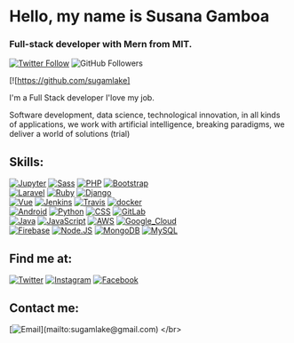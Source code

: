 #  Hello, my name is Susana Gamboa
###  Full-stack developer with Mern from MIT.

[![Twitter Follow](https://img.shields.io/twitter/follow/sussy183?style=social)](https://twitter.com/sussy183)
![GitHub Followers](https://img.shields.io/github/followers/sugamlake?style=social)

[![https://github.com/sugamlake]
</br>

I'm a Full Stack developer I'love my job.

Software development, data science, technological innovation, in all kinds of applications, we work with artificial intelligence, breaking paradigms, we deliver a world of solutions (trial)


## Skills:
[![Jupyter](https://img.shields.io/badge/Jupyter-F37626.svg?&style=for-the-badge&logo=Jupyter&logoColor=white)]()
[![Sass](https://img.shields.io/badge/Sass-CC6699?style=for-the-badge&logo=sass&logoColor=white)]()
[![PHP](https://img.shields.io/badge/PHP-777BB4?style=for-the-badge&logo=php&logoColor=white)]()
[![Bootstrap](https://img.shields.io/badge/Bootstrap-563D7C?style=for-the-badge&logo=bootstrap&logoColor=white)]()
</br>
[![Laravel](https://img.shields.io/badge/Laravel-FF2D20?style=for-the-badge&logo=laravel&logoColor=white)]()
[![Ruby](https://img.shields.io/badge/Ruby_on_Rails-CC0000?style=for-the-badge&logo=ruby-on-rails&logoColor=white)]()
[![Django](https://img.shields.io/badge/DJANGO-REST-ff1709?style=for-the-badge&logo=django&logoColor=white&color=ff1709&labelColor=gray)]()
</br>
[![Vue](https://img.shields.io/badge/Vue.js-35495E?style=for-the-badge&logo=vuedotjs&logoColor=4FC08D)]()
[![Jenkins](https://img.shields.io/badge/Jenkins-D24939?style=for-the-badge&logo=Jenkins&logoColor=white)]()
[![Travis](https://img.shields.io/badge/travis_CI-3EAAAF?style=for-the-badge&logo=travisci&logoColor=white)]()
[![docker](https://img.shields.io/badge/Docker-2CA5E0?style=for-the-badge&logo=docker&logoColor=white)]()
</br>
[![Android](https://img.shields.io/badge/Android-3DDC84?style=for-the-badge&logo=android&logoColor=white&labelColor=101010)]()
[![Python](https://img.shields.io/badge/Python-FFD43B?style=for-the-badge&logo=python&logoColor=darkgreen)]()
[![CSS](https://img.shields.io/badge/CSS3-1572B6?style=for-the-badge&logo=css3&logoColor=white)]()
[![GitLab](https://img.shields.io/badge/GitLab-330F63?style=for-the-badge&logo=gitlab&logoColor=white)]()
</br>
[![Java](https://img.shields.io/badge/Java-007396?style=for-the-badge&logo=java&logoColor=white&labelColor=101010)]()
[![JavaScript](https://img.shields.io/badge/JavaScript-F7DF1E?style=for-the-badge&logo=javascript&logoColor=white&labelColor=101010)]()
[![AWS](https://img.shields.io/badge/AWS-232F3E?style=for-the-badge&logo=amazon-aws&logoColor=white&labelColor=101010)]()
[![Google_Cloud](https://img.shields.io/badge/Google_Cloud-4285F4?style=for-the-badge&logo=googlecloud&logoColor=white&labelColor=101010)]()
</br>
[![Firebase](https://img.shields.io/badge/Firebase-FFCA28?style=for-the-badge&logo=firebase&logoColor=white&labelColor=101010)]()
[![Node.JS](https://img.shields.io/badge/Node.JS-339933?style=for-the-badge&logo=node.js&logoColor=white&labelColor=101010)]()
[![MongoDB](https://img.shields.io/badge/MongoDB-47A248?style=for-the-badge&logo=mongodb&logoColor=white&labelColor=101010)]()
[![MySQL](https://img.shields.io/badge/MySQL-4479A1?style=for-the-badge&logo=mysql&logoColor=white&labelColor=101010)]()
</br>

## Find me at:

[![Twitter](https://img.shields.io/badge/Twitter-@sussy183-1DA1F2?style=for-the-badge&logo=twitter&logoColor=white&labelColor=101010)](https://twitter.com/sussy183)
[![Instagram](https://img.shields.io/badge/Instagram-@sussyust-E4405F?style=for-the-badge&logo=instagram&logoColor=white&labelColor=101010)](https://instagram.com/sussyust)
[![Facebook](https://img.shields.io/badge/Facebook-@sussy.ust-1877F2?style=for-the-badge&logo=facebook&logoColor=white&labelColor=101010)](https://facebook.com/sussy.ust)
</br>    

## Contact me:
[![Email](https://img.shields.io/badge/sugamlake@gmail.com-my_personal_email_(Fast_response_Message+Coffee)_Thank_you!-orange?style=for-the-badge&logo=gmail&logoColor=white&labelColor=101010)](mailto:sugamlake@gmail.com) 
</br>
